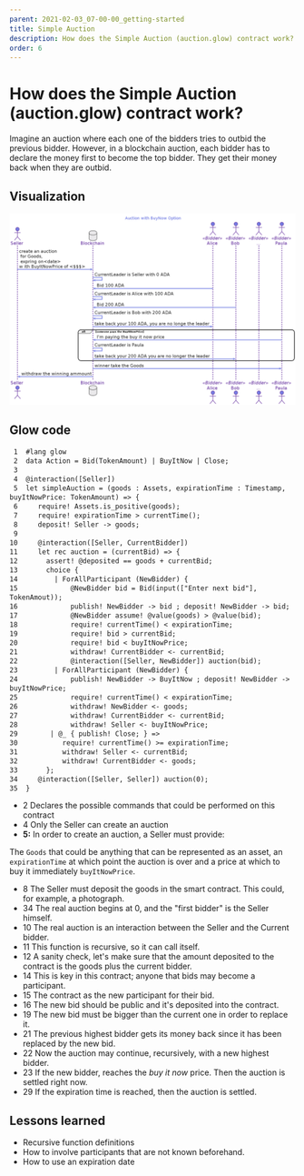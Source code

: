 ```yaml
---
parent: 2021-02-03_07-00-00_getting-started
title: Simple Auction
description: How does the Simple Auction (auction.glow) contract work?
order: 6
---
```

# How does the Simple Auction (auction.glow) contract work?

Imagine an auction where each one of the bidders tries to outbid the previous bidder.
However, in a blockchain auction, each bidder has to declare the money first to become the top bidder.
They get their money back when they are outbid.


## Visualization

![img](../article-images/2021-02-03_07-00-00_learning-glow-by-example/auction.png)


## Glow code

     1  #lang glow
     2  data Action = Bid(TokenAmount) | BuyItNow | Close;
     3
     4  @interaction([Seller])
     5  let simpleAuction = (goods : Assets, expirationTime : Timestamp, buyItNowPrice: TokenAmount) => {
     6     require! Assets.is_positive(goods);
     7     require! expirationTime > currentTime();
     8     deposit! Seller -> goods;
     9
    10     @interaction([Seller, CurrentBidder])
    11     let rec auction = (currentBid) => {
    12       assert! @deposited == goods + currentBid;
    13       choice {
    14         | ForAllParticipant (NewBidder) {
    15             @NewBidder bid = Bid(input(["Enter next bid"], TokenAmout));
    16             publish! NewBidder -> bid ; deposit! NewBidder -> bid;
    17             @NewBidder assume! @value(goods) > @value(bid);
    18             require! currentTime() < expirationTime;
    19             require! bid > currentBid;
    20             require! bid < buyItNowPrice;
    21             withdraw! CurrentBidder <- currentBid;
    22             @interaction([Seller, NewBidder]) auction(bid);
    23         | ForAllParticipant (NewBidder) {
    24             publish! NewBidder -> BuyItNow ; deposit! NewBidder -> buyItNowPrice;
    25             require! currentTime() < expirationTime;
    26             withdraw! NewBidder <- goods;
    27             withdraw! CurrentBidder <- currentBid;
    28             withdraw! Seller <- buyItNowPrice;
    29        | @_ { publish! Close; } =>
    30           require! currentTime() >= expirationTime;
    31           withdraw! Seller <- currentBid;
    32           withdraw! CurrentBidder <- goods;
    33       };
    34     @interaction([Seller, Seller]) auction(0);
    35  }

-   2 Declares the possible commands that could be performed on this contract
-   4 Only the Seller can create an auction
-   **5:** In order to create an auction, a Seller must provide:

The `Goods` that could be anything that can be represented as an asset,
an `expirationTime` at which point the auction is over and
a price at which to buy it immediately `buyItNowPrice`.

-   8 The Seller must deposit the goods in the smart contract. This could, for example, a photograph.
-   34 The real auction begins at 0, and the "first bidder" is the Seller himself.
-   10 The real auction is an interaction between the Seller and the Current bidder.
-   11 This function is recursive, so it can call itself.
-   12 A sanity check, let's make sure that the amount deposited to the contract is the goods plus the current bidder.
-   14 This is key in this contract; anyone that bids may become a participant.
-   15 The contract as the new participant for their bid.
-   16 The new bid should be public and it's deposited into the contract.
-   19 The new bid must be bigger than the current one in order to replace it.
-   21 The previous highest bidder gets its money back since it has been replaced by the new bid.
-   22 Now the auction may continue, recursively, with a new highest bidder.
-   23 If the new bidder, reaches the *buy it now* price. Then the auction is settled right now.
-   29 If the expiration time is reached, then the auction is settled.


## Lessons learned

-   Recursive function definitions
-   How to involve participants that are not known beforehand.
-   How to use an expiration date

